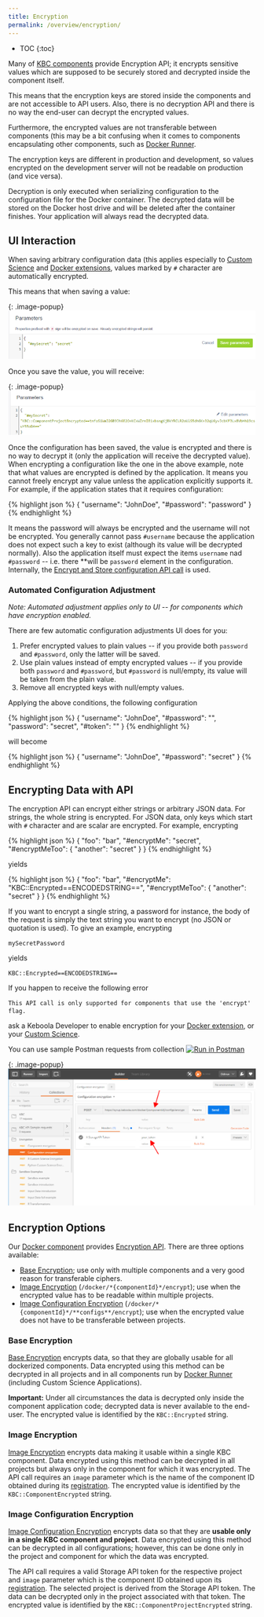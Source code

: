 ```yaml
---
title: Encryption
permalink: /overview/encryption/
---
```


* TOC
{:toc}

Many of [KBC components](/overview/) provide Encryption API; it encrypts sensitive values
which are supposed to be securely stored and decrypted inside the component itself.

This means that the encryption keys are stored inside the components and are not accessible to API users.
Also, there is no decryption API and there is no way the end-user can decrypt the encrypted values.

Furthermore, the encrypted values are not transferable between components (this may be a bit confusing
when it comes to components encapsulating other components, such as [Docker Runner](/integrate/docker-bundle/).

The encryption keys are different in production and development, so values encrypted on the development server
will not be readable on production (and vice versa).

Decryption is only executed when serializing configuration to the configuration file for the Docker container.
The decrypted data will be stored on the Docker host drive and will be deleted after the container finishes.
Your application will always read the decrypted data.

## UI Interaction
When saving arbitrary configuration data (this applies especially to [Custom Science](/extend/custom-science/) and
[Docker extensions](/extend/docker/), values marked by `#` character are automatically encrypted.

This means that when saving a value:

{: .image-popup}
![Configuration editor Screenshot](/overview/encryption-1.png)

Once you save the value, you will receive:

{: .image-popup}
![Configuration editor Screenshot](/overview/encryption-2.png)

Once the configuration has been saved, the value is encrypted and there is no way to decrypt it (only the
application will receive the decrypted value). When encrypting a configuration like the one in the above example,
note that what values are encrypted is defined by the application. It means you cannot freely encrypt any value unless
the application explicitly supports it. For example, if the application states that it requires configuration:

{% highlight json %}
{
    "username": "JohnDoe",
    "#password": "password"
}
{% endhighlight %}

It means the password will always be encrypted and the username will not be encrypted. You generally cannot
pass `#username` because the application does not expect such a key to exist (although its value will be decrypted
normally). Also the application itself must expect the items `username` nad `#password` -- i.e. there
**will be `password` element in the configuration.
Internally, the [Encrypt and Store configuration API call](http://docs.kebooladocker.apiary.io/#reference/encrypt/encrypt-and-store-configuration/save-configuration)
is used.

### Automated Configuration Adjustment

*Note: Automated adjustment applies only to UI -- for components which have encryption enabled.*

There are few automatic configuration adjustments UI does for you:

1. Prefer encrypted values to plain values -- if you provide both `password` and `#password`, only the latter will be saved.
2. Use plain values instead of empty encrypted values -- if you provide both `password` and `#password`, but `#password` is null/empty, its value will be taken from the plain value.
3. Remove all encrypted keys with null/empty values.

Applying the above conditions, the following configuration

{% highlight json %}
{
    "username": "JohnDoe",
    "#password": "",
    "password": "secret",
    "#token": ""
}
{% endhighlight %}

will become

{% highlight json %}
{
    "username": "JohnDoe",
    "#password": "secret"
}
{% endhighlight %}

## Encrypting Data with API

The encryption API can encrypt either strings or arbitrary JSON data. For strings, the whole string is
encrypted. For JSON data,
only keys which start with `#` character and are scalar are encrypted. For example, encrypting

{% highlight json %}
{
    "foo": "bar",
    "#encryptMe": "secret",
    "#encryptMeToo": {
        "another": "secret"
    }
}
{% endhighlight %}

yields

{% highlight json %}
{
    "foo": "bar",
    "#encryptMe": "KBC::Encrypted==ENCODEDSTRING==",
    "#encryptMeToo": {
        "another": "secret"
    }
}
{% endhighlight %}


If you want to encrypt a single string, a password for instance, the body of the request is simply the text string you want to encrypt (no JSON or quotation is used). To give an example, encrypting

    mySecretPassword

yields

    KBC::Encrypted==ENCODEDSTRING==


If you happen to receive the following error

    This API call is only supported for components that use the 'encrypt' flag.

ask a Keboola Developer to enable encryption for your [Docker extension](/extend/docker/), or your
[Custom Science](/extend/custom-science/).

You can use sample Postman requests from collection
[![Run in Postman](https://run.pstmn.io/button.png)](https://app.getpostman.com/run-collection/7dc2e4b41225738f5411)

{: .image-popup}
![Postman screenshot](/overview/encryption-postman.png)


## Encryption Options
Our [Docker component](/integrate/docker-bundle/) provides [Encryption API](http://docs.kebooladocker.apiary.io/#reference/encrypt).
There are three options available:

- [Base Encryption](http://docs.kebooladocker.apiary.io/#reference/encrypt/base-encryption/encrypt-data); use only with multiple components and a very good reason for transferable ciphers.
- [Image Encryption](http://docs.kebooladocker.apiary.io/#reference/encrypt/image-encryption/encrypt-data) (`/docker/*{componentId}*/encrypt`); use when the encrypted value has to be readable within multiple projects.
- [Image Configuration Encryption](http://docs.kebooladocker.apiary.io/#reference/encrypt/image-configuration-encryption/encrypt-data) (`/docker/*{componentId}*/**configs**/encrypt`); use when the encrypted value does not have to be transferable between projects.

### Base Encryption
[Base Encryption](http://docs.kebooladocker.apiary.io/#reference/encrypt/base-encryption/encrypt-data) encrypts data,
so that they are globally usable for all dockerized components. Data encrypted using this method can be decrypted in all projects
and in all components run by [Docker Runner](/integrate/docker-bundle/) (including Custom Science Applications).

**Important:** Under all circumstances the data is decrypted only inside the component application code;
decrypted data is never available to the end-user. The encrypted value is identified by the `KBC::Encrypted` string.

### Image Encryption
[Image Encryption](http://docs.kebooladocker.apiary.io/#reference/encrypt/image-encryption/encrypt-data)
encrypts data making it usable within a single KBC component. Data encrypted using this method can be
decrypted in all projects but always only in the component for which it was encrypted.
The API call requires an `image` parameter which is the name of the component ID obtained during its [registration](/extend/registration/).
The encrypted value is identified by the `KBC::ComponentEncrypted` string.

### Image Configuration Encryption
[Image Configuration Encryption](http://docs.kebooladocker.apiary.io/#reference/encrypt/image-configuration-encryption/encrypt-data)
encrypts data so that they are **usable only in a single KBC component and project**.
Data encrypted using this method can be decrypted in all configurations;
however, this can be done only in the project and component for which the data was encrypted.

The API call requires a valid Storage API token for the respective project and `image` parameter
which is the component ID obtained upon its [registration](/extend/registration/).
The selected project is derived from the Storage API token. The data can be decrypted only in the project associated with that token.
The encrypted value is identified by the `KBC::ComponentProjectEncrypted` string.

